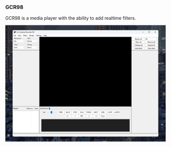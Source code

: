 ### GCR98
GCR98 is a media player with the ability to add realtime filters.

<img src="https://github.com/gurralol/Gcr98/blob/main/media/gcr98.png?raw=true">

